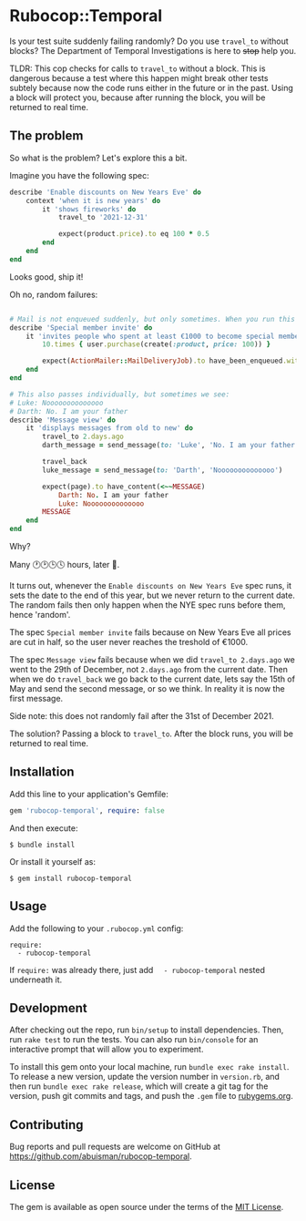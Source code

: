 # Rubocop::Temporal

Is your test suite suddenly failing randomly? Do you use `travel_to` without blocks? The Department of Temporal Investigations is here to ~~stop~~ help you.

TLDR: This cop checks for calls to `travel_to` without a block. This is dangerous because a test where this happen might break other tests subtely because now the code runs either in the future or in the past. Using a block will protect you, because after running the block, you will be returned to real time.

## The problem

So what is the problem? Let's explore this a bit.

Imagine you have the following spec:

```ruby
describe 'Enable discounts on New Years Eve' do
    context 'when it is new years' do
        it 'shows fireworks' do
            travel_to '2021-12-31'

            expect(product.price).to eq 100 * 0.5
        end
    end
end
```

Looks good, ship it!

Oh no, random failures:

```ruby

# Mail is not enqueued suddenly, but only sometimes. When you run this spec individually, it is always sent
describe 'Special member invite' do
    it 'invites people who spent at least €1000 to become special members' do
        10.times { user.purchase(create(:product, price: 100)) }

        expect(ActionMailer::MailDeliveryJob).to have_been_enqueued.with('UserMailer', 'special_member_invite', 'deliver_now', user)
    end
end

# This also passes individually, but sometimes we see:
# Luke: Noooooooooooooo
# Darth: No. I am your father
describe 'Message view' do
    it 'displays messages from old to new' do
        travel_to 2.days.ago
        darth_message = send_message(to: 'Luke', 'No. I am your father')

        travel_back
        luke_message = send_message(to: 'Darth', 'Noooooooooooooo')

        expect(page).to have_content(<~~MESSAGE)
            Darth: No. I am your father
            Luke: Noooooooooooooo
        MESSAGE
    end
end

```

Why?

Many 🕐🕑🕒🕓 hours, later 🧽.

It turns out, whenever the `Enable discounts on New Years Eve` spec runs, it sets the date to the end of this year, but we never return to the current date. The random fails then only happen when the NYE spec runs before them, hence 'random'.

The spec `Special member invite` fails because on New Years Eve all prices are cut in half, so the user never reaches the treshold of €1000.

The spec `Message view` fails because when we did `travel_to 2.days.ago` we went to the 29th of December, not `2.days.ago` from the current date. Then when we do `travel_back` we go back to the current date, lets say the 15th of May and send the second message, or so we think. In reality it is now the first message.

Side note: this does not randomly fail after the 31st of December 2021.

The solution? Passing a block to `travel_to`. After the block runs, you will be returned to real time.

## Installation

Add this line to your application's Gemfile:

```ruby
gem 'rubocop-temporal', require: false
```

And then execute:

    $ bundle install

Or install it yourself as:

    $ gem install rubocop-temporal

## Usage

Add the following to your `.rubocop.yml` config:

```
require:
  - rubocop-temporal
```

If `require:` was already there, just add `  - rubocop-temporal` nested underneath it.

## Development

After checking out the repo, run `bin/setup` to install dependencies. Then, run `rake test` to run the tests. You can also run `bin/console` for an interactive prompt that will allow you to experiment.

To install this gem onto your local machine, run `bundle exec rake install`. To release a new version, update the version number in `version.rb`, and then run `bundle exec rake release`, which will create a git tag for the version, push git commits and tags, and push the `.gem` file to [rubygems.org](https://rubygems.org).

## Contributing

Bug reports and pull requests are welcome on GitHub at https://github.com/abuisman/rubocop-temporal.


## License

The gem is available as open source under the terms of the [MIT License](https://opensource.org/licenses/MIT).
